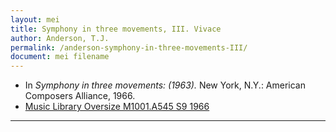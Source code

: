 ```yaml
---
layout: mei
title: Symphony in three movements, III. Vivace
author: Anderson, T.J.
permalink: /anderson-symphony-in-three-movements-III/
document: mei filename
---
```


- In *Symphony in three movements: (1963).* New York, N.Y.: American Composers Alliance, 1966.
- <a href="https://tufts-primo.hosted.exlibrisgroup.com/permalink/f/bnf7qa/01TUN_ALMA21105595270003851" target="_blank">Music Library Oversize M1001.A545 S9 1966</a>

---
